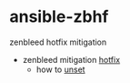 # ansible-zbhf
zenbleed hotfix mitigation

 * zenbleed mitigation [hotfix][zenbleed]
   * how to [unset][unset]


[zenbleed]: https://lock.cmpxchg8b.com/zenbleed.html#solution
[unset]: https://news.ycombinator.com/item?id=36853557
